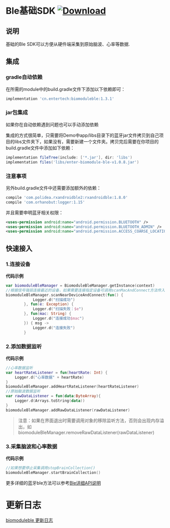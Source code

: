 # Ble基础SDK [![Download](https://api.bintray.com/packages/hzentertech/maven/biomoduleble/images/download.svg?version=1.3.1)](https://bintray.com/hzentertech/maven/biomoduleble/1.3.1/link)

## 说明

基础的Ble SDK可以方便从硬件端采集到原始脑波、心率等数据.

## 集成

### gradle自动依赖

在所需的module中的build.gradle文件下添加以下依赖即可：

```groovy
implementation 'cn.entertech:biomoduleble:1.3.1'
```

### jar包集成

如果你在自动依赖遇到问题也可以手动添加依赖

集成的方式很简单，只需要将Demo中app/libs目录下的蓝牙jar文件拷贝到自己项目的libs文件夹下，如果没有，需要新建一个文件夹。拷贝完后需要在你项目的build.gradle文件中添加如下依赖：

```groovy
implementation fileTree(include: ['*.jar'], dir: 'libs')
implementation files('libs/enter-biomodule-ble-v1.0.8.jar')
```

### 注意事项

另外build.gradle文件中还需要添加额外的依赖：

```groovy
compile 'com.polidea.rxandroidble2:rxandroidble:1.8.0'
compile 'com.orhanobut:logger:1.15'
```

并且需要申明蓝牙相关权限：

```xml
<uses-permission android:name="android.permission.BLUETOOTH" />
<uses-permission android:name="android.permission.BLUETOOTH_ADMIN" />
<uses-permission android:name="android.permission.ACCESS_COARSE_LOCATION"/>
```

## 快速接入

### 1.连接设备

**代码示例**

```kotlin
var biomoduleBleManager = BiomoduleBleManager.getInstance(context)
//根据信号强弱连接最近的设备，如果需要连接指定设备可调用scanMacAndConnect方法传入mac地址连接
biomoduleBleManager.scanNearDeviceAndConnect(fun() {
            Logger.d("扫描成功")
        }, fun(e: Exception) {
            Logger.d("扫描失败：$e")
        }, fun(mac: String) {
            Logger.d("连接成功$mac")
        }) { msg ->
            Logger.d("连接失败")
        }
```

### 2.添加数据监听

**代码示例**

```kotlin
//心率数据监听
var heartRateListener = fun(heartRate: Int) {
    Logger.d("心率数据" + heartRate)
}
biomoduleBleManager.addHeartRateListener(heartRateListener)
//原始脑波数据监听
var rawDataListener = fun(data:ByteArray){
    Logger.d(Arrays.toString(data))
}
biomoduleBleManager.addRawDataListener(rawDataListener)
```

> 注意：如果在界面退出时需要调用对象的移除监听方法，否则会出现内存溢出，如biomoduleBleManager.removeRawDataListener(rawDataListener)

### 3.采集脑波和心率数据

**代码示例**

```kotlin
//如果想要停止采集调用stopBrainCollection()
biomoduleBleManager.startBrainCollection()
```

更多详细的蓝牙ble方法可以参考[Ble详细API说明](<https://github.com/Entertech/Enter-Biomodule-BLE-Android-SDK/blob/master/Ble%E8%AF%A6%E7%BB%86API%E8%AF%B4%E6%98%8E.md>)

# 更新日志

[biomoduleble 更新日志](https://github.com/Entertech/Enter-Biomodule-BLE-Android-SDK/wiki/biomoduleble--%E6%9B%B4%E6%96%B0%E6%97%A5%E5%BF%97)
